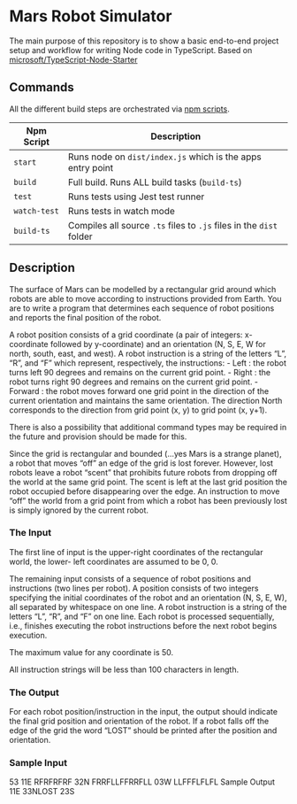 # Mars Robot Simulator

The main purpose of this repository is to show a basic end-to-end project setup and workflow for writing Node code in TypeScript.
Based on [microsoft/TypeScript-Node-Starter](https://github.com/microsoft/TypeScript-Node-Starter)

## Commands

All the different build steps are orchestrated via [npm scripts](https://docs.npmjs.com/misc/scripts).

| Npm Script   | Description                                                         |
| ------------ | ------------------------------------------------------------------- |
| `start`      | Runs node on `dist/index.js` which is the apps entry point          |
| `build`      | Full build. Runs ALL build tasks (`build-ts`)                       |
| `test`       | Runs tests using Jest test runner                                   |
| `watch-test` | Runs tests in watch mode                                            |
| `build-ts`   | Compiles all source `.ts` files to `.js` files in the `dist` folder |

## Description

The surface of Mars can be modelled by a rectangular grid around which robots are able to
move according to instructions provided from Earth. You are to write a program that
determines each sequence of robot positions and reports the final position of the robot.

A robot position consists of a grid coordinate (a pair of integers: x-coordinate followed by
y-coordinate) and an orientation (N, S, E, W for north, south, east, and west).
A robot instruction is a string of the letters “L”, “R”, and “F” which represent, respectively,
the instructions:
    - Left : the robot turns left 90 degrees and remains on the current grid point.
    - Right : the robot turns right 90 degrees and remains on the current grid point.
    - Forward : the robot moves forward one grid point in the direction of the current
orientation and maintains the same orientation.
The direction North corresponds to the direction from grid point (x, y) to grid
point (x, y+1).

There is also a possibility that additional command types may be required in the future
and provision should be made for this.

Since the grid is rectangular and bounded (...yes Mars is a strange planet), a robot that
moves “off” an edge of the grid is lost forever. However, lost robots leave a robot “scent”
that prohibits future robots from dropping off the world at the same grid point. The scent
is left at the last grid position the robot occupied before disappearing over the edge. An
instruction to move “off” the world from a grid point from which a robot has been
previously lost is simply ignored by the current robot.

### The Input

The first line of input is the upper-right coordinates of the rectangular world, the lower-
left coordinates are assumed to be 0, 0.

The remaining input consists of a sequence of robot positions and instructions (two lines
per robot). A position consists of two integers specifying the initial coordinates of the
robot and an orientation (N, S, E, W), all separated by whitespace on one line. A robot
instruction is a string of the letters “L”, “R”, and “F” on one line.
Each robot is processed sequentially, i.e., finishes executing the robot instructions before
the next robot begins execution.

The maximum value for any coordinate is 50.

All instruction strings will be less than 100 characters in length.
### The Output

For each robot position/instruction in the input, the output should indicate the final grid
position and orientation of the robot. If a robot falls off the edge of the grid the word
“LOST” should be printed after the position and orientation.

### Sample Input
53
11E RFRFRFRF
32N FRRFLLFFRRFLL
03W LLFFFLFLFL
Sample Output
11E
33NLOST 23S